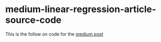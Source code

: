 # medium-linear-regression-article-source-code

This is the follow on code for the [medium post](https://medium.com/@hemanthsaid7/linear-regression-bottoms-up-approach-intro-to-spark-a-bonus-b923ae594323)
